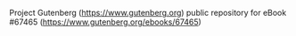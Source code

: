 Project Gutenberg (https://www.gutenberg.org) public repository for
eBook #67465 (https://www.gutenberg.org/ebooks/67465)
